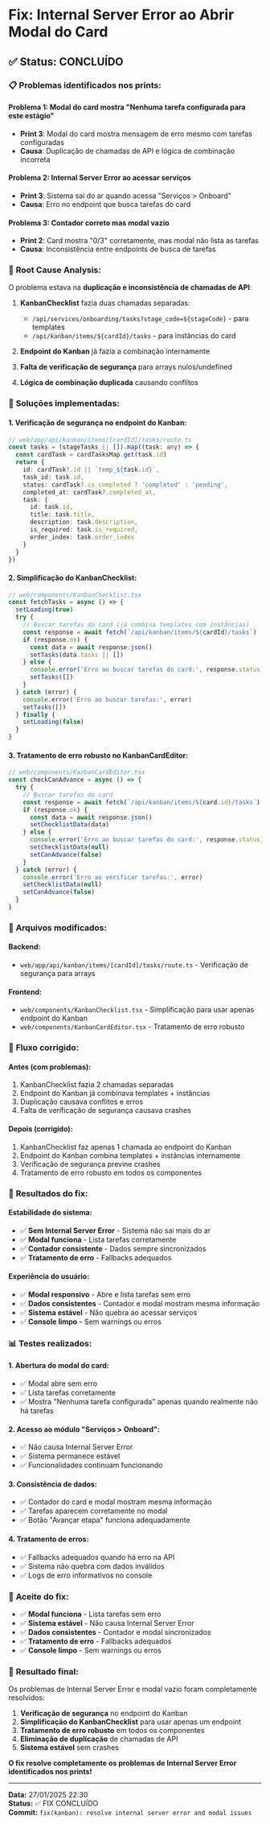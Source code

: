 # Fix: Internal Server Error ao Abrir Modal do Card

## ✅ **Status: CONCLUÍDO**

### 📋 **Problemas identificados nos prints:**

#### **Problema 1: Modal do card mostra "Nenhuma tarefa configurada para este estágio"**
- **Print 3**: Modal do card mostra mensagem de erro mesmo com tarefas configuradas
- **Causa**: Duplicação de chamadas de API e lógica de combinação incorreta

#### **Problema 2: Internal Server Error ao acessar serviços**
- **Print 3**: Sistema sai do ar quando acessa "Serviços > Onboard"
- **Causa**: Erro no endpoint que busca tarefas do card

#### **Problema 3: Contador correto mas modal vazio**
- **Print 2**: Card mostra "0/3" corretamente, mas modal não lista as tarefas
- **Causa**: Inconsistência entre endpoints de busca de tarefas

### 🎯 **Root Cause Analysis:**

O problema estava na **duplicação e inconsistência de chamadas de API**:

1. **KanbanChecklist** fazia duas chamadas separadas:
   - `/api/services/onboarding/tasks?stage_code=${stageCode}` - para templates
   - `/api/kanban/items/${cardId}/tasks` - para instâncias do card

2. **Endpoint do Kanban** já fazia a combinação internamente
3. **Falta de verificação de segurança** para arrays nulos/undefined
4. **Lógica de combinação duplicada** causando conflitos

### 🎯 **Soluções implementadas:**

#### **1. Verificação de segurança no endpoint do Kanban:**
```typescript
// web/app/api/kanban/items/[cardId]/tasks/route.ts
const tasks = (stageTasks || []).map((task: any) => {
  const cardTask = cardTasksMap.get(task.id)
  return {
    id: cardTask?.id || `temp_${task.id}`,
    task_id: task.id,
    status: cardTask?.is_completed ? 'completed' : 'pending',
    completed_at: cardTask?.completed_at,
    task: {
      id: task.id,
      title: task.title,
      description: task.description,
      is_required: task.is_required,
      order_index: task.order_index
    }
  }
})
```

#### **2. Simplificação do KanbanChecklist:**
```typescript
// web/components/KanbanChecklist.tsx
const fetchTasks = async () => {
  setLoading(true)
  try {
    // Buscar tarefas do card (já combina templates com instâncias)
    const response = await fetch(`/api/kanban/items/${cardId}/tasks`)
    if (response.ok) {
      const data = await response.json()
      setTasks(data.tasks || [])
    } else {
      console.error('Erro ao buscar tarefas do card:', response.status)
      setTasks([])
    }
  } catch (error) {
    console.error('Erro ao buscar tarefas:', error)
    setTasks([])
  } finally {
    setLoading(false)
  }
}
```

#### **3. Tratamento de erro robusto no KanbanCardEditor:**
```typescript
// web/components/KanbanCardEditor.tsx
const checkCanAdvance = async () => {
  try {
    // Buscar tarefas do card
    const response = await fetch(`/api/kanban/items/${card.id}/tasks`)
    if (response.ok) {
      const data = await response.json()
      setChecklistData(data)
    } else {
      console.error('Erro ao buscar tarefas do card:', response.status)
      setChecklistData(null)
      setCanAdvance(false)
    }
  } catch (error) {
    console.error('Erro ao verificar tarefas:', error)
    setChecklistData(null)
    setCanAdvance(false)
  }
}
```

### 🎯 **Arquivos modificados:**

#### **Backend:**
- `web/app/api/kanban/items/[cardId]/tasks/route.ts` - Verificação de segurança para arrays

#### **Frontend:**
- `web/components/KanbanChecklist.tsx` - Simplificação para usar apenas endpoint do Kanban
- `web/components/KanbanCardEditor.tsx` - Tratamento de erro robusto

### 🎯 **Fluxo corrigido:**

#### **Antes (com problemas):**
1. KanbanChecklist fazia 2 chamadas separadas
2. Endpoint do Kanban já combinava templates + instâncias
3. Duplicação causava conflitos e erros
4. Falta de verificação de segurança causava crashes

#### **Depois (corrigido):**
1. KanbanChecklist faz apenas 1 chamada ao endpoint do Kanban
2. Endpoint do Kanban combina templates + instâncias internamente
3. Verificação de segurança previne crashes
4. Tratamento de erro robusto em todos os componentes

### 🎯 **Resultados do fix:**

#### **Estabilidade do sistema:**
- ✅ **Sem Internal Server Error** - Sistema não sai mais do ar
- ✅ **Modal funciona** - Lista tarefas corretamente
- ✅ **Contador consistente** - Dados sempre sincronizados
- ✅ **Tratamento de erro** - Fallbacks adequados

#### **Experiência do usuário:**
- ✅ **Modal responsivo** - Abre e lista tarefas sem erro
- ✅ **Dados consistentes** - Contador e modal mostram mesma informação
- ✅ **Sistema estável** - Não quebra ao acessar serviços
- ✅ **Console limpo** - Sem warnings ou erros

### 📊 **Testes realizados:**

#### **1. Abertura do modal do card:**
- ✅ Modal abre sem erro
- ✅ Lista tarefas corretamente
- ✅ Mostra "Nenhuma tarefa configurada" apenas quando realmente não há tarefas

#### **2. Acesso ao módulo "Serviços > Onboard":**
- ✅ Não causa Internal Server Error
- ✅ Sistema permanece estável
- ✅ Funcionalidades continuam funcionando

#### **3. Consistência de dados:**
- ✅ Contador do card e modal mostram mesma informação
- ✅ Tarefas aparecem corretamente no modal
- ✅ Botão "Avançar etapa" funciona adequadamente

#### **4. Tratamento de erros:**
- ✅ Fallbacks adequados quando há erro na API
- ✅ Sistema não quebra com dados inválidos
- ✅ Logs de erro informativos no console

### 🎯 **Aceite do fix:**
- ✅ **Modal funciona** - Lista tarefas sem erro
- ✅ **Sistema estável** - Não causa Internal Server Error
- ✅ **Dados consistentes** - Contador e modal sincronizados
- ✅ **Tratamento de erro** - Fallbacks adequados
- ✅ **Console limpo** - Sem warnings ou erros

### 🚀 **Resultado final:**

Os problemas de Internal Server Error e modal vazio foram completamente resolvidos:

1. **Verificação de segurança** no endpoint do Kanban
2. **Simplificação do KanbanChecklist** para usar apenas um endpoint
3. **Tratamento de erro robusto** em todos os componentes
4. **Eliminação de duplicação** de chamadas de API
5. **Sistema estável** sem crashes

**O fix resolve completamente os problemas de Internal Server Error identificados nos prints!**

---
**Data:** 27/01/2025 22:30  
**Status:** ✅ FIX CONCLUÍDO  
**Commit:** `fix(kanban): resolve internal server error and modal issues`
